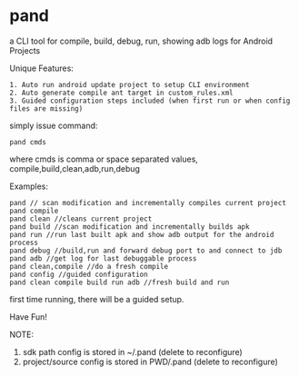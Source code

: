 pand
====

a CLI tool for compile, build, debug, run, showing adb logs for Android Projects

Unique Features:

    1. Auto run android update project to setup CLI environment
    2. Auto generate compile ant target in custom_rules.xml
    3. Guided configuration steps included (when first run or when config files are missing)

simply issue command:

    pand cmds

where cmds is comma or space separated values, compile,build,clean,adb,run,debug

Examples:

    pand // scan modification and incrementally compiles current project
    pand compile
    pand clean //cleans current project
    pand build //scan modification and incrementally builds apk
    pand run //run last built apk and show adb output for the android process
    pand debug //build,run and forward debug port to and connect to jdb
    pand adb //get log for last debuggable process
    pand clean,compile //do a fresh compile
    pand config //guided configuration
    pand clean compile build run adb //fresh build and run

first time running, there will be a guided setup.

Have Fun!

NOTE:

1. sdk path config is stored in ~/.pand (delete to reconfigure) 
2. project/source config is stored in PWD/.pand (delete to reconfigure)
